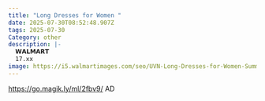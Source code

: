 ```yaml
---
title: "Long Dresses for Women "
date: 2025-07-30T08:52:48.907Z
tags: 2025-07-30
Category: other
description: |-
  𝗪𝗔𝗟𝗠𝗔𝗥𝗧 
  17.xx
image: https://i5.walmartimages.com/seo/UVN-Long-Dresses-for-Women-Summer-Short-Sleeve-Casual-Crewneck-Maxi-Dress-with-Pockets_036c8af8-e543-4727-8c81-57a6a97db8f8.64b16811fb9bd7b48538b4f23c913267.jpeg?odnHeight=640&odnWidth=640&odnBg=FFFFFF
---
```

https://go.magik.ly/ml/2fbv9/
AD